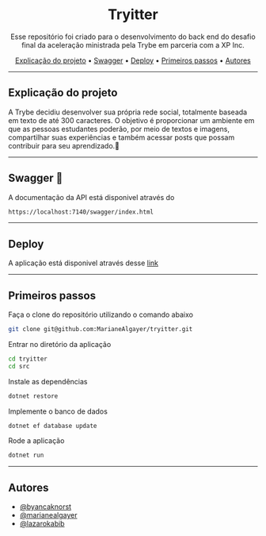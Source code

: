 <h1 align="center">Tryitter</h1>

<p align="center">Esse repositório foi criado para o desenvolvimento do back end do desafio final da aceleração ministrada pela Trybe em parceria com a XP Inc. </p>

<p align="center">
  <a href="#Explicação do projeto">Explicação do projeto</a> •
  <a href="#Swagger">Swagger</a> •
  <a href="#Deploy">Deploy</a> •
  <a href="#Primeiros passos">Primeiros passos</a> •
  <a href="#Autores">Autores</a> 
</p>

---

## Explicação do projeto

A Trybe decidiu desenvolver sua própria rede social, totalmente baseada em texto de até 300 caracteres. O objetivo é proporcionar um ambiente em que as pessoas estudantes poderão, por meio de textos e imagens, compartilhar suas experiências e também acessar posts que possam contribuir para seu aprendizado.💚


---

## Swagger :bookmark_tabs:

A documentação da API está disponivel através do

```bash
https://localhost:7140/swagger/index.html
```

---

## Deploy

A aplicação está disponivel através desse [link](https://tryitter-blm-group.azurewebsites.net/swagger)

---

## Primeiros passos

Faça o clone do repositório utilizando o comando abaixo

```bash
git clone git@github.com:MarianeAlgayer/tryitter.git
```

Entrar no diretório da aplicação

```bash
cd tryitter
cd src
```

Instale as dependências

```bash
dotnet restore
```

Implemente o banco de dados

```bash
dotnet ef database update
```

Rode a aplicação

```bash
dotnet run
```

---

## Autores

- [@byancaknorst](https://www.github.com/byancaknorst)
- [@marianealgayer](https://github.com/MarianeAlgayer)
- [@lazarokabib](https://github.com/fontanez123)
